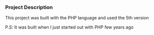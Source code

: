 <h3> Project Description </h3>
<p> This project was built with the PHP language and used the 5th version 
</p>
P.S: It was built when I just started out with PHP few years ago 

